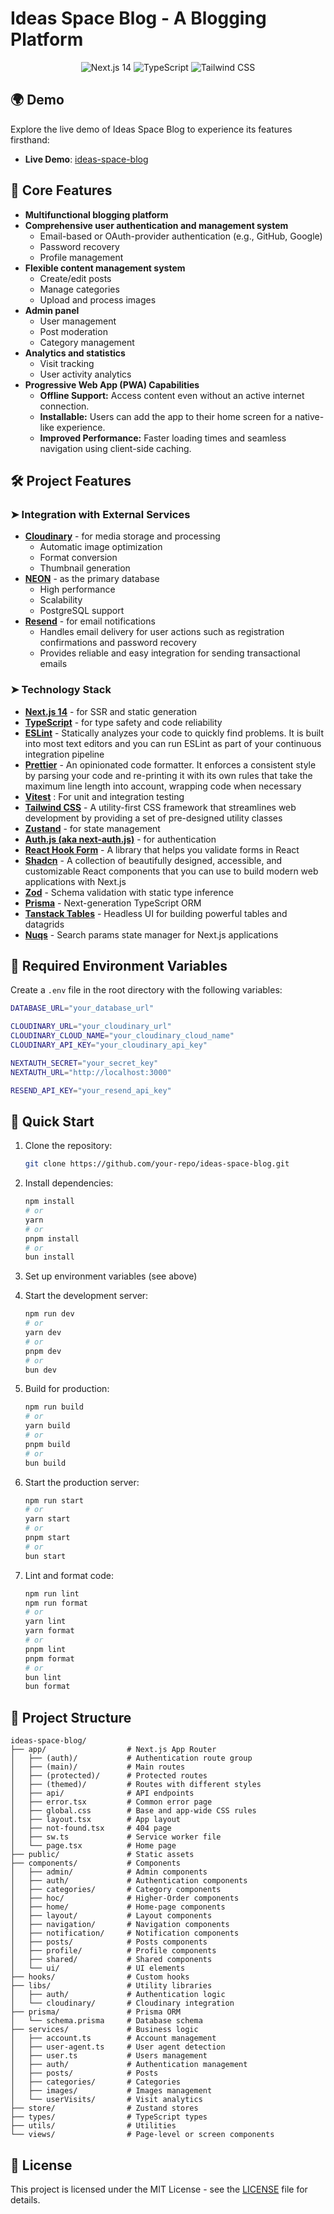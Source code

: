 # Ideas Space Blog - A Blogging Platform

<div align="center">
  <img src="https://img.shields.io/badge/Next.js-14-blue?logo=next.js" alt="Next.js 14">
  <img src="https://img.shields.io/badge/TypeScript-5.2-blue?logo=typescript" alt="TypeScript">
  <img src="https://img.shields.io/badge/TailwindCSS-3.3-blue?logo=tailwind-css" alt="Tailwind CSS">
</div>

## 🌍 Demo

Explore the live demo of Ideas Space Blog to experience its features firsthand:

- **Live Demo**: [ideas-space-blog](https://ideas-space-blog.vercel.app)

## 📌 Core Features

- **Multifunctional blogging platform**
- **Comprehensive user authentication and management system**
  - Email-based or OAuth-provider authentication (e.g., GitHub, Google)
  - Password recovery
  - Profile management
- **Flexible content management system**
  - Create/edit posts
  - Manage categories
  - Upload and process images
- **Admin panel**
  - User management
  - Post moderation
  - Category management
- **Analytics and statistics**
  - Visit tracking
  - User activity analytics
- **Progressive Web App (PWA) Capabilities**
  - **Offline Support:** Access content even without an active internet connection.
  - **Installable:** Users can add the app to their home screen for a native-like experience.
  - **Improved Performance:** Faster loading times and seamless navigation using client-side caching.

## 🛠️ Project Features

### ➤ Integration with External Services

- **[Cloudinary](https://cloudinary.com/)** - for media storage and processing
  - Automatic image optimization
  - Format conversion
  - Thumbnail generation
- **[NEON](https://neon.tech/)** - as the primary database
  - High performance
  - Scalability
  - PostgreSQL support
- **[Resend](https://resend.com/)** - for email notifications
  - Handles email delivery for user actions such as registration confirmations and password recovery
  - Provides reliable and easy integration for sending transactional emails

### ➤ Technology Stack

- **[Next.js 14](https://nextjs.org/)** - for SSR and static generation
- **[TypeScript](https://www.typescriptlang.org/)** - for type safety and code reliability
- **[ESLint](https://eslint.org/)** - Statically analyzes your code to quickly find problems. It is built into most text editors and you can run ESLint as part of your continuous integration pipeline
- **[Prettier](https://prettier.io/)** - An opinionated code formatter. It enforces a consistent style by parsing your code and re-printing it with its own rules that take the maximum line length into account, wrapping code when necessary
- [**Vitest**](https://vitest.dev/) : For unit and integration testing
- **[Tailwind CSS](https://tailwindcss.com/)** - A utility-first CSS framework that streamlines web development by providing a set of pre-designed utility classes
- **[Zustand](https://zustand-demo.pmnd.rs/)** - for state management
- **[Auth.js (aka next-auth.js)](https://authjs.dev/)** - for authentication
- **[React Hook Form](https://react-hook-form.com/)** - A library that helps you validate forms in React
- **[Shadcn](https://ui.shadcn.com/)** - A collection of beautifully designed, accessible, and customizable React components that you can use to build modern web applications with Next.js
- **[Zod](https://zod.dev/)** - Schema validation with static type inference
- **[Prisma](https://www.prisma.io/)** - Next-generation TypeScript ORM
- **[Tanstack Tables](https://tanstack.com/table/v8)** - Headless UI for building powerful tables and datagrids
- **[Nuqs](https://nuqs.47ng.com/)** - Search params state manager for Next.js applications

## 🔧 Required Environment Variables

Create a `.env` file in the root directory with the following variables:

```bash
DATABASE_URL="your_database_url"

CLOUDINARY_URL="your_cloudinary_url"
CLOUDINARY_CLOUD_NAME="your_cloudinary_cloud_name"
CLOUDINARY_API_KEY="your_cloudinary_api_key"

NEXTAUTH_SECRET="your_secret_key"
NEXTAUTH_URL="http://localhost:3000"

RESEND_API_KEY="your_resend_api_key"
```

## 🚀 Quick Start

1. Clone the repository:
   ```bash
   git clone https://github.com/your-repo/ideas-space-blog.git
   ```

2. Install dependencies:
   ```bash
   npm install
   # or
   yarn
   # or
   pnpm install
   # or
   bun install
   ```

3. Set up environment variables (see above)

4. Start the development server:
   ```bash
   npm run dev
   # or
   yarn dev
   # or
   pnpm dev
   # or
   bun dev
   ```

5. Build for production:
   ```bash
   npm run build
   # or
   yarn build
   # or
   pnpm build
   # or
   bun build
   ```

6. Start the production server:
   ```bash
   npm run start
   # or
   yarn start
   # or
   pnpm start
   # or
   bun start
   ```

7. Lint and format code:
   ```bash
   npm run lint
   npm run format
   # or
   yarn lint
   yarn format
   # or
   pnpm lint
   pnpm format
   # or
   bun lint
   bun format
   ```

## 📂 Project Structure

```plaintext
ideas-space-blog/
├── app/                  # Next.js App Router
│   ├── (auth)/           # Authentication route group
│   ├── (main)/           # Main routes
│   ├── (protected)/      # Protected routes
│   ├── (themed)/         # Routes with different styles
│   ├── api/              # API endpoints
│   ├── error.tsx         # Common error page
│   ├── global.css        # Base and app-wide CSS rules
│   ├── layout.tsx        # App layout
│   ├── not-found.tsx     # 404 page
│   ├── sw.ts             # Service worker file
│   └── page.tsx          # Home page
├── public/               # Static assets
├── components/           # Components
│   ├── admin/            # Admin components
│   ├── auth/             # Authentication components
│   ├── categories/       # Category components
│   ├── hoc/              # Higher-Order components
│   ├── home/             # Home-page components
│   ├── layout/           # Layout components
│   ├── navigation/       # Navigation components
│   ├── notification/     # Notification components
│   ├── posts/            # Posts components
│   ├── profile/          # Profile components
│   ├── shared/           # Shared components
│   └── ui/               # UI elements
├── hooks/                # Custom hooks
├── libs/                 # Utility libraries
│   ├── auth/             # Authentication logic
│   └── cloudinary/       # Cloudinary integration
├── prisma/               # Prisma ORM
│   └── schema.prisma     # Database schema
├── services/             # Business logic
│   ├── account.ts        # Account management
│   ├── user-agent.ts     # User agent detection
│   ├── user.ts           # Users management
│   ├── auth/             # Authentication management
│   ├── posts/            # Posts
│   ├── categories/       # Categories
│   ├── images/           # Images management
│   └── userVisits/       # Visit analytics
├── store/                # Zustand stores
├── types/                # TypeScript types
├── utils/                # Utilities
└── views/                # Page-level or screen components
```

## 📜 License

This project is licensed under the MIT License - see the [LICENSE](LICENSE) file for details.

